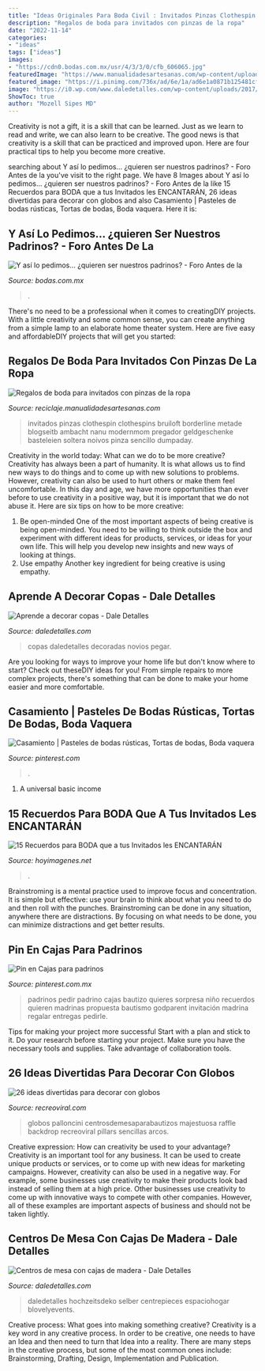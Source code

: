 ```yaml
---
title: "Ideas Originales Para Boda Civil : Invitados Pinzas Clothespin Clothespins Bruiloft Borderline Metade Blogseitb Ambacht Nanu Modernmom Pregador Geldgeschenke Basteleien Soltera Noivos Pinza Sencillo Dumpaday"
description: "Regalos de boda para invitados con pinzas de la ropa"
date: "2022-11-14"
categories:
- "ideas"
tags: ["ideas"]
images:
- "https://cdn0.bodas.com.mx/usr/4/3/3/0/cfb_606065.jpg"
featuredImage: "https://www.manualidadesartesanas.com/wp-content/uploads/2014/07/regalos-de-boda-para-invitados.jpg"
featured_image: "https://i.pinimg.com/736x/ad/6e/1a/ad6e1a0871b125481cf178646b95b09a.jpg"
image: "https://i0.wp.com/www.daledetalles.com/wp-content/uploads/2017/05/centros-de-mesa-con-cajas-de-madera13.jpg"
ShowToc: true
author: "Mozell Sipes MD"
---
```



Creativity is not a gift, it is a skill that can be learned. Just as we learn to read and write, we can also learn to be creative. The good news is that creativity is a skill that can be practiced and improved upon. Here are four practical tips to help you become more creative.

	

		
searching about Y así lo pedimos... ¿quieren ser nuestros padrinos? - Foro Antes de la you've visit to the right page. We have 8 Images about Y así lo pedimos... ¿quieren ser nuestros padrinos? - Foro Antes de la like 15 Recuerdos para BODA que a tus Invitados les ENCANTARÁN, 26 ideas divertidas para decorar con globos and also Casamiento | Pasteles de bodas rústicas, Tortas de bodas, Boda vaquera. Here it is:
		
    
## Y Así Lo Pedimos... ¿quieren Ser Nuestros Padrinos? - Foro Antes De La

<img loading=lazy src="https://cdn0.bodas.com.mx/usr/4/3/3/0/cfb_606065.jpg" onerror="this.onerror=null;this.src='https://tse1.mm.bing.net/th?id=OIP.xj42ynj6VZbaifac37q0TAAAAA&amp;pid=15.1';" alt="Y así lo pedimos... ¿quieren ser nuestros padrinos? - Foro Antes de la">

_Source: bodas.com.mx_

>. 

	

There's no need to be a professional when it comes to creatingDIY projects. With a little creativity and some common sense, you can create anything from a simple lamp to an elaborate home theater system. Here are five easy and affordableDIY projects that will get you started: 

    
## Regalos De Boda Para Invitados Con Pinzas De La Ropa

<img loading=lazy src="https://www.manualidadesartesanas.com/wp-content/uploads/2014/07/regalos-de-boda-para-invitados.jpg" onerror="this.onerror=null;this.src='https://tse2.mm.bing.net/th?id=OIP.8BL19oMhgFOdzDqpB26pgQHaIn&amp;pid=15.1';" alt="Regalos de boda para invitados con pinzas de la ropa">

_Source: reciclaje.manualidadesartesanas.com_

>invitados pinzas clothespin clothespins bruiloft borderline metade blogseitb ambacht nanu modernmom pregador geldgeschenke basteleien soltera noivos pinza sencillo dumpaday. 

	

Creativity in the world today: What can we do to be more creative?
Creativity has always been a part of humanity. It is what allows us to find new ways to do things and to come up with new solutions to problems. However, creativity can also be used to hurt others or make them feel uncomfortable. In this day and age, we have more opportunities than ever before to use creativity in a positive way, but it is important that we do not abuse it. Here are six tips on how to be more creative: 
1. Be open-minded
One of the most important aspects of being creative is being open-minded. You need to be willing to think outside the box and experiment with different ideas for products, services, or ideas for your own life. This will help you develop new insights and new ways of looking at things. 
2. Use empathy
Another key ingredient for being creative is using empathy.

    
## Aprende A Decorar Copas - Dale Detalles

<img loading=lazy src="https://i0.wp.com/www.daledetalles.com/wp-content/uploads/2017/06/copas-decoradas29.jpg" onerror="this.onerror=null;this.src='https://tse3.mm.bing.net/th?id=OIP.XSIv3Y6razuoIYKEnvqkEwHaJ4&amp;pid=15.1';" alt="Aprende a decorar copas - Dale Detalles">

_Source: daledetalles.com_

>copas daledetalles decoradas novios pegar. 

	

Are you looking for ways to improve your home life but don't know where to start? Check out theseDIY ideas for you! From simple repairs to more complex projects, there's something that can be done to make your home easier and more comfortable.

    
## Casamiento | Pasteles De Bodas Rústicas, Tortas De Bodas, Boda Vaquera

<img loading=lazy src="https://i.pinimg.com/736x/ad/6e/1a/ad6e1a0871b125481cf178646b95b09a.jpg" onerror="this.onerror=null;this.src='https://tse2.mm.bing.net/th?id=OIP.1H3xpvsIE5ZxWy_jDHbAwwHaLH&amp;pid=15.1';" alt="Casamiento | Pasteles de bodas rústicas, Tortas de bodas, Boda vaquera">

_Source: pinterest.com_

>. 

	

1. A universal basic income

    
## 15 Recuerdos Para BODA Que A Tus Invitados Les ENCANTARÁN

<img loading=lazy src="https://hoyimagenes.net/wp-content/uploads/2018/04/RegaloBoda.jpg" onerror="this.onerror=null;this.src='https://tse3.mm.bing.net/th?id=OIP.LaXBvv1V5NicYiTrDMcUAwHaKR&amp;pid=15.1';" alt="15 Recuerdos para BODA que a tus Invitados les ENCANTARÁN">

_Source: hoyimagenes.net_

>. 

	

Brainstroming is a mental practice used to improve focus and concentration. It is simple but effective: use your brain to think about what you need to do and then roll with the punches. Brainstroming can be done in any situation, anywhere there are distractions. By focusing on what needs to be done, you can minimize distractions and get better results.

    
## Pin En Cajas Para Padrinos

<img loading=lazy src="https://i.pinimg.com/736x/59/7c/e5/597ce5118ac53950b1151998e4f427cf.jpg" onerror="this.onerror=null;this.src='https://tse1.mm.bing.net/th?id=OIP.T3yV34SK3D36t0rZaZRzMQHaJ3&amp;pid=15.1';" alt="Pin en Cajas para padrinos">

_Source: pinterest.com.mx_

>padrinos pedir padrino cajas bautizo quieres sorpresa niño recuerdos quieren madrinas propuesta bautismo godparent invitación madrina regalar entregas pedirle. 

	

Tips for making your project more successful
Start with a plan and stick to it.
Do your research before starting your project.
Make sure you have the necessary tools and supplies.
Take advantage of collaboration tools.

    
## 26 Ideas Divertidas Para Decorar Con Globos

<img loading=lazy src="https://www.recreoviral.com/wp-content/uploads/2018/03/Decoración-con-globos-16.jpg" onerror="this.onerror=null;this.src='https://tse2.mm.bing.net/th?id=OIP.Ih2ibvoqH6AAfUISWqjn4AHaKP&amp;pid=15.1';" alt="26 ideas divertidas para decorar con globos">

_Source: recreoviral.com_

>globos palloncini centrosdemesaparabautizos majestuosa raffle backdrop recreoviral pillars sencillas arcos. 

	

Creative expression: How can creativity be used to your advantage?
Creativity is an important tool for any business. It can be used to create unique products or services, or to come up with new ideas for marketing campaigns. However, creativity can also be used in a negative way. For example, some businesses use creativity to make their products look bad instead of selling them at a high price. Other businesses use creativity to come up with innovative ways to compete with other companies. However, all of these examples are important aspects of business and should not be taken lightly.

    
## Centros De Mesa Con Cajas De Madera - Dale Detalles

<img loading=lazy src="https://i0.wp.com/www.daledetalles.com/wp-content/uploads/2017/05/centros-de-mesa-con-cajas-de-madera13.jpg" onerror="this.onerror=null;this.src='https://tse1.mm.bing.net/th?id=OIP.QMY95GMP5eGB0B-LsTJcOAHaLH&amp;pid=15.1';" alt="Centros de mesa con cajas de madera - Dale Detalles">

_Source: daledetalles.com_

>daledetalles hochzeitsdeko selber centrepieces espaciohogar blovelyevents. 

	

Creative process: What goes into making something creative?
Creativity is a key word in any creative process. In order to be creative, one needs to have an Idea and then need to turn that Idea into a reality. There are many steps in the creative process, but some of the most common ones include: Brainstorming, Drafting, Design, Implementation and Publication.

